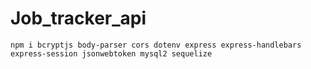 # Job_tracker_api

```
npm i bcryptjs body-parser cors dotenv express express-handlebars express-session jsonwebtoken mysql2 sequelize
```